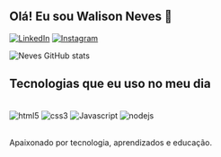 ## Olá! Eu sou Walison Neves 👋

[![LinkedIn](https://img.shields.io/badge/LinkedIn-0077B5?style=for-the-badge&logo=linkedin&logoColor=white)](https://www.linkedin.com/in/walison-ferreira-da-silva-neves-116b23179/)
[![Instagram](https://img.shields.io/badge/Instagram-E4405F?style=for-the-badge&logo=instagram&logoColor=white)](https://www.instagram.com/walinevs_/)

![Neves GitHub stats](https://github-readme-stats.vercel.app/api?username=walinevs&show_icons=true&theme=dracula)

## Tecnologias que eu uso no meu dia

<div style="display: inline_block"><br/>
  <img align="center" alt="html5" src="https://img.shields.io/badge/HTML5-E34F26?style=for-the-badge&logo=html5&logoColor=white" />
  <img align="center" alt="css3" src="https://img.shields.io/badge/CSS3-1572B6?style=for-the-badge&logo=css3&logoColor=white" />
  <img align="center" alt="Javascript" src="https://img.shields.io/badge/JavaScript-F7DF1E?style=for-the-badge&logo=javascript&logoColor=black" />
   <img align="center" alt="nodejs" src="https://img.shields.io/badge/Node.js-43853D?style=for-the-badge&logo=node.js&logoColor=white" />
    
</div><br/>

Apaixonado por tecnologia, aprendizados e educação.

